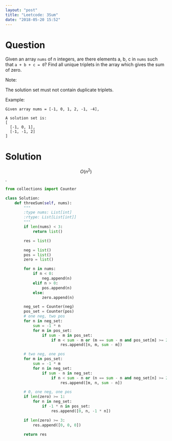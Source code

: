 ```yaml
---
layout: "post"
title: "Leetcode: 3Sum"
date: "2018-05-20 15:52"
---
```


# Question
Given an array `nums` of n integers, are there elements a, b, c in `nums` such that `a + b + c = 0`? Find all unique triplets in the array which gives the sum of zero.

Note:

The solution set must not contain duplicate triplets.

Example:
```
Given array nums = [-1, 0, 1, 2, -1, -4],

A solution set is:
[
  [-1, 0, 1],
  [-1, -1, 2]
]
```

# Solution
$$O(n^2)$$.

```python
from collections import Counter

class Solution:
    def threeSum(self, nums):
        """
        :type nums: List[int]
        :rtype: List[List[int]]
        """
        if len(nums) < 3:
            return list()

        res = list()

        neg = list()
        pos = list()
        zero = list()

        for n in nums:
            if n < 0:
                neg.append(n)
            elif n > 0:
                pos.append(n)
            else:
                zero.append(n)

        neg_set = Counter(neg)
        pos_set = Counter(pos)
        # one neg, two pos
        for n in neg_set:
            sum = -1 * n
            for m in pos_set:
                if sum - m in pos_set:
                    if m < sum - m or (m == sum - m and pos_set[m] >= 2):
                        res.append([n, m, sum - m])

        # two neg, one pos
        for m in pos_set:
            sum = -1 * m
            for n in neg_set:
                if sum - n in neg_set:
                    if n < sum - n or (n == sum - n and neg_set[n] >= 2):
                        res.append([m, n, sum - n])

        # 0, one neg, one pos
        if len(zero) >= 1:
            for n in neg_set:
                if -1 * n in pos_set:
                    res.append([0, n, -1 * n])

        if len(zero) >= 3:
            res.append([0, 0, 0])

        return res
```
